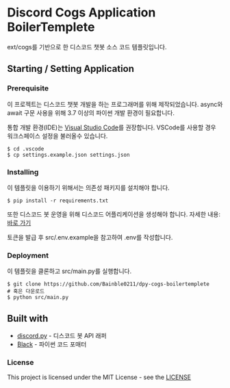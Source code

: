 # Discord Cogs Application BoilerTemplete
ext/cogs를 기반으로 한 디스코드 챗봇 소스 코드 템플릿입니다.

## Starting / Setting Application

### Prerequisite
이 프로젝트는 디스코드 챗봇 개발을 하는 프로그래머를 위해 제작되었습니다.
async와 await 구문 사용을 위해 3.7 이상의 파이썬 개발 환경이 필요합니다.

통합 개발 환경(IDE)는 [Visual Studio Code](https://code.visualstudio.com)를 권장합니다.
VSCode를 사용할 경우 워크스페이스 설정을 불러올수 있습니다.

```
$ cd .vscode
$ cp settings.example.json settings.json
```

### Installing
이 템플릿을 이용하기 위해서는 의존성 패키지를 설치해야 합니다.

```
$ pip install -r requirements.txt
```

또한 디스코드 봇 운영을 위해 디스코드 어플리케이션을 생성해야 합니다.
자세한 내용: [바로 가기](https://blog.naver.com/bainble0211/221955506407)

토큰을 발급 후 src/.env.example을 참고하여 .env를 작성합니다.

### Deployment
이 템플릿을 클론하고 src/main.py를 실행합니다.

```
$ git clone https://github.com/Bainble0211/dpy-cogs-boilertemplete
# 혹은 다운로드
$ python src/main.py
```

## Built with
* [discord.py](https://discordpy.readthedocs.io/en/latest/) - 디스코드 봇 API 래퍼
* [Black](https://github.com/psf/black) - 파이썬 코드 포매터

### License
This project is licensed under the MIT License - see the
[LICENSE](https://github.com/Bainble0211/dpy-cogs-boilertemplete/blob/main/LICENSE)

